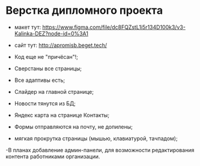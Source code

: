 # Верстка дипломного проекта

- макет тут: https://www.figma.com/file/dc8FQZstL1i5r134D100k3/v3-Kalinka-DEZ?node-id=0%3A1
- сайт тут: http://apromisb.beget.tech/

- Код еще не "причёсан"!;

- Сверстаны все страницы;
- Все адаптивы есть;
- Слайдер на главной странице;
- Новости тянутся из БД;
- Яндекс карта на странице Контакты;
- Формы отправляются на почту, не допилены;
- мягкая прокрутка страницы (мышью, клавиатурой, тачпадом);

-В планах добавление админ-панели, для возможности редактирования контента работниками организации.
